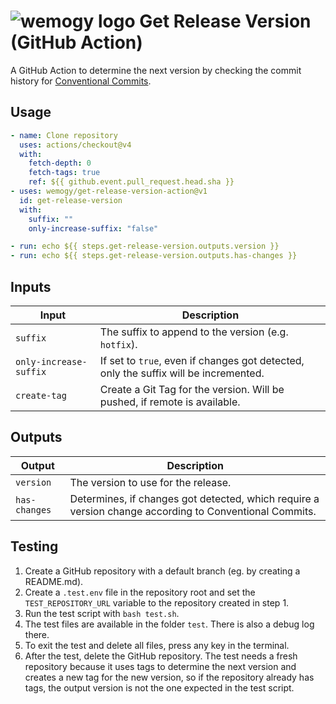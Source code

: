 # ![wemogy logo](https://wemogyimages.blob.core.windows.net/logos/wemogy-github-tiny.png) Get Release Version (GitHub Action)

A GitHub Action to determine the next version by checking the commit history for [Conventional Commits](https://www.conventionalcommits.org/).

## Usage

```yaml
- name: Clone repository
  uses: actions/checkout@v4
  with:
    fetch-depth: 0
    fetch-tags: true
    ref: ${{ github.event.pull_request.head.sha }}
- uses: wemogy/get-release-version-action@v1
  id: get-release-version
  with:
    suffix: ""
    only-increase-suffix: "false"

- run: echo ${{ steps.get-release-version.outputs.version }}
- run: echo ${{ steps.get-release-version.outputs.has-changes }}
```

## Inputs

| Input                  | Description                                                                          |
| ---------------------- | ------------------------------------------------------------------------------------ |
| `suffix`               | The suffix to append to the version (e.g. `hotfix`).                                 |
| `only-increase-suffix` | If set to `true`, even if changes got detected, only the suffix will be incremented. |
| `create-tag`           | Create a Git Tag for the version. Will be pushed, if remote is available.            |

## Outputs

| Output        | Description                                                                                            |
| ------------- | ------------------------------------------------------------------------------------------------------ |
| `version`     | The version to use for the release.                                                                    |
| `has-changes` | Determines, if changes got detected, which require a version change according to Conventional Commits. |

## Testing

1. Create a GitHub repository with a default branch (eg. by creating a README.md).
2. Create a `.test.env` file in the repository root and set the `TEST_REPOSITORY_URL` variable to the repository created in step 1.
3. Run the test script with `bash test.sh`.
4. The test files are available in the folder `test`. There is also a debug log there.
5. To exit the test and delete all files, press any key in the terminal.
6. After the test, delete the GitHub repository.
   The test needs a fresh repository because it uses tags to determine the next version and creates a new tag for the new version,
   so if the repository already has tags, the output version is not the one expected in the test script.
